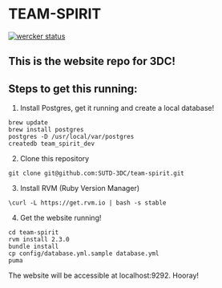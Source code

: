 # TEAM-SPIRIT
[![wercker status](https://app.wercker.com/status/e2f1ac1ee5f2ccf7edff55349b9b02f7/s "wercker status")](https://app.wercker.com/project/bykey/e2f1ac1ee5f2ccf7edff55349b9b02f7)
## This is the website repo for 3DC!

## Steps to get this running:

1. Install Postgres, get it running and create a local database!

```shell
brew update
brew install postgres
postgres -D /usr/local/var/postgres
createdb team_spirit_dev
```

2. Clone this repository

``git clone git@github.com:SUTD-3DC/team-spirit.git``

3. Install RVM (Ruby Version Manager)

``\curl -L https://get.rvm.io | bash -s stable``

4. Get the website running!

```shell
cd team-spirit
rvm install 2.3.0
bundle install
cp config/database.yml.sample database.yml
puma
```

The website will be accessible at localhost:9292. Hooray!